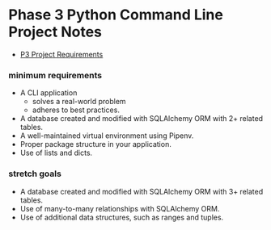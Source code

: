 # Phase 3 Python Command Line Project Notes

- [P3 Project Requirements](https://my.learn.co/courses/653/pages/phase-3-project-cli?module_item_id=95439)

### minimum requirements

- A CLI application
    - solves a real-world problem
    - adheres to best practices.
- A database created and modified with SQLAlchemy ORM with 2+ related tables.
- A well-maintained virtual environment using Pipenv.
- Proper package structure in your application.
- Use of lists and dicts.

### stretch goals

- A database created and modified with SQLAlchemy ORM with 3+ related tables.
- Use of many-to-many relationships with SQLAlchemy ORM.
- Use of additional data structures, such as ranges and tuples.